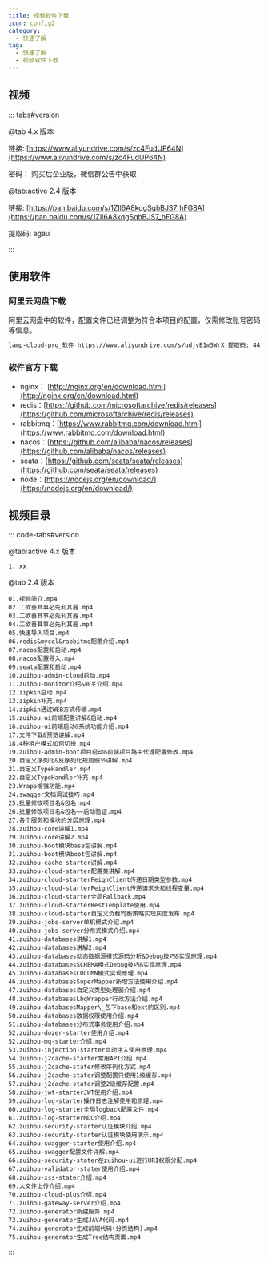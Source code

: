 ```yaml
---
title: 视频软件下载
icon: config2
category:
  - 快速了解
tag:
  - 快速了解
  - 视频软件下载
---
```


## 视频

::: tabs#version

@tab 4.x 版本

链接:   [https://www.aliyundrive.com/s/zc4FudUP64N](https://www.aliyundrive.com/s/zc4FudUP64N)

密码： 购买后企业版，微信群公告中获取

@tab:active 2.4 版本

链接:  [https://pan.baidu.com/s/1ZIl6A8kqgSqhBJS7_hFG8A](https://pan.baidu.com/s/1ZIl6A8kqgSqhBJS7_hFG8A)

提取码: agau

:::



## 使用软件

### 阿里云网盘下载

阿里云网盘中的软件，配置文件已经调整为符合本项目的配置，仅需修改账号密码等信息。

```html
lamp-cloud-pro_软件 https://www.aliyundrive.com/s/udjvB1m5WrX 提取码: 44ss 点击链接保存，或者复制本段内容，打开「阿里云盘」APP ，无需下载极速在线查看，视频原画倍速播放。
```



### 软件官方下载 

- nginx： [http://nginx.org/en/download.html](http://nginx.org/en/download.html)
- redis：[https://github.com/microsoftarchive/redis/releases](https://github.com/microsoftarchive/redis/releases)
- rabbitmq：[https://www.rabbitmq.com/download.html](https://www.rabbitmq.com/download.html)
- nacos：[https://github.com/alibaba/nacos/releases](https://github.com/alibaba/nacos/releases)
- seata：[https://github.com/seata/seata/releases](https://github.com/seata/seata/releases)
- node：[https://nodejs.org/en/download/](https://nodejs.org/en/download/)



## 视频目录

::: code-tabs#version

@tab:active 4.x 版本

```shell
1. xx
```

@tab 2.4 版本

```shell
01.视频简介.mp4  
02.工欲善其事必先利其器.mp4  
03.工欲善其事必先利其器.mp4  
04.工欲善其事必先利其器.mp4  
05.快速导入项目.mp4  
06.redis&mysql&rabbitmq配置介绍.mp4  
07.nacos配置和启动.mp4  
08.nacos配置导入.mp4  
09.seata配置和启动.mp4  
10.zuihou-admin-cloud启动.mp4  
11.zuihou-monitor介绍&网关介绍.mp4  
12.zipkin启动.mp4  
13.zipkin补充.mp4  
14.zipkin通过WEB方式传输.mp4  
15.zuihou-ui前端配置讲解&启动.mp4  
16.zuihou-ui前端启动&系统功能介绍.mp4  
17.文件下载&预览讲解.mp4  
18.4种租户模式如何切换.mp4  
19.zuihou-admin-boot项目启动&前端项目路由代理配置修改.mp4  
20.自定义序列化&反序列化规则细节讲解.mp4  
21.自定义TypeHandler.mp4  
22.自定义TypeHandler补充.mp4  
23.Wraps增强功能.mp4  
24.swagger文档调试技巧.mp4  
25.批量修改项目名&包名.mp4  
26.批量修改项目名&包名——启动验证.mp4  
27.各个服务和模块的分层原理.mp4  
28.zuihou-core讲解1.mp4  
29.zuihou-core讲解2.mp4  
30.zuihou-boot模块base包讲解.mp4  
31.zuihou-boot模块boot包讲解.mp4  
32.zuihou-cache-starter讲解.mp4  
33.zuihou-cloud-starter配置类讲解.mp4  
34.zuihou-cloud-starterFeignClient传递日期类型参数.mp4  
35.zuihou-cloud-starterFeignClient传递请求头和线程变量.mp4  
36.zuihou-cloud-starter全局Fallback.mp4  
37.zuihou-cloud-starterRestTemplate使用.mp4  
38.zuihou-cloud-starter自定义负载均衡策略实现灰度发布.mp4  
39.zuihou-jobs-server单机模式介绍.mp4  
40.zuihou-jobs-server分布式模式介绍.mp4  
41.zuihou-databases讲解1.mp4  
42.zuihou-databases讲解2.mp4  
43.zuihou-databases动态数据源模式源码分析&Debug技巧&实现原理.mp4  
44.zuihou-databasesSCHEMA模式Debug技巧&实现原理.mp4  
45.zuihou-databasesCOLUMN模式实现原理.mp4  
46.zuihou-databasesSuperMapper新增方法使用介绍.mp4  
47.zuihou-databases自定义类型处理器介绍.mp4  
48.zuihou-databasesLbqWrapper行政方法介绍.mp4  
49.zuihou-databasesMapper\_包下base和ext的区别.mp4  
50.zuihou-databases数据权限使用介绍.mp4  
51.zuihou-databases分布式事务使用介绍.mp4  
52.zuihou-dozer-starter使用介绍.mp4  
52.zuihou-mq-starter介绍.mp4  
53.zuihou-injection-starter自动注入使用原理.mp4  
54.zuihou-j2cache-starter常用API介绍.mp4  
55.zuihou-j2cache-stater修改序列化方式.mp4  
56.zuihou-j2cache-stater调整配置只使用1级缓存.mp4  
57.zuihou-j2cache-stater调整2级缓存配置.mp4  
58.zuihou-jwt-starterJWT使用介绍.mp4  
59.zuihou-log-starter操作日志注解使用和原理.mp4  
60.zuihou-log-starter全局logback配置文件.mp4  
61.zuihou-log-starterMDC介绍.mp4  
62.zuihou-security-starter认证模块介绍.mp4  
63.zuihou-security-starter认证模块使用演示.mp4  
64.zuihou-swagger-starter使用介绍.mp4  
65.zuihou-swagger配置文件详解.mp4  
66.zuihou-security-stater在zuihou-ui进行URI权限分配.mp4  
67.zuihou-validator-stater使用介绍.mp4  
68.zuihou-xss-stater介绍.mp4  
69.大文件上传介绍.mp4  
70.zuihou-cloud-plus介绍.mp4  
71.zuihou-gateway-server介绍.mp4  
72.zuihou-generator新建服务.mp4  
73.zuihou-generator生成JAVA代码.mp4  
74.zuihou-generator生成前端代码(分页结构).mp4  
75.zuihou-generator生成Tree结构页面.mp4
```

:::
